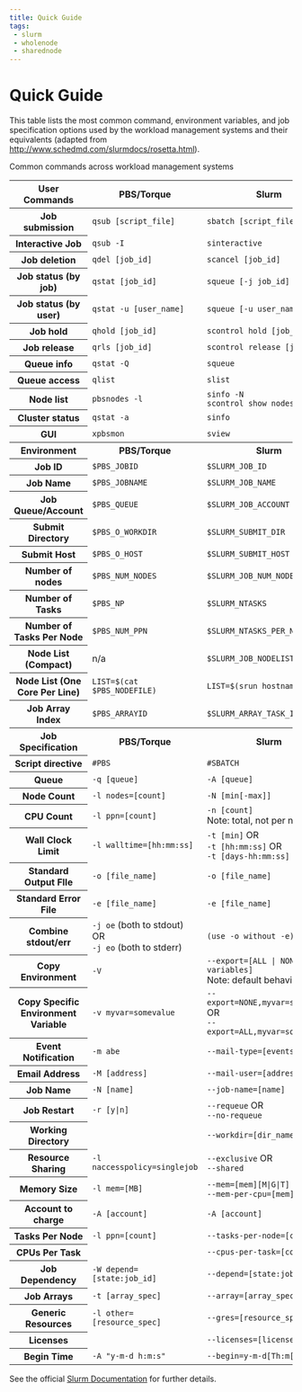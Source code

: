 ```yaml
---
title: Quick Guide
tags:
 - slurm
 - wholenode
 - sharednode
---
```


# Quick Guide

This table lists the most common command, environment variables, and job specification options used by the workload management systems and their equivalents (adapted from http://www.schedmd.com/slurmdocs/rosetta.html).

Common commands across workload management systems

<table>
    <thead>
        <tr>
            <th scope="col">User Commands</th>
            <th scope="col">PBS/Torque</th>
            <th scope="col">Slurm</th>
        </tr>
    </thead>
    <tbody>
        <tr>
            <th scope="row" style="width:200px">Job submission</th>
            <td><code>qsub [script_file]</code></td>
            <td><code>sbatch [script_file]</code></td>
        </tr>
        <tr>
            <th scope="row">Interactive Job</th>
            <td><code>qsub -I</code></td>
            <td><code>sinteractive</code></td>
        </tr>
        <tr>
            <th scope="row">Job deletion</th>
            <td><code>qdel [job_id]</code></td>
            <td><code>scancel [job_id]</code></td>
        </tr>
        <tr>
            <th scope="row">Job status (by job)</th>
            <td><code>qstat [job_id]</code></td>
            <td><code>squeue [-j job_id]</code></td>
        </tr>
        <tr>
            <th scope="row">Job status (by user)</th>
            <td><code>qstat -u [user_name]</code></td>
            <td><code>squeue [-u user_name]</code></td>
        </tr>
        <tr>
            <th scope="row">Job hold</th>
            <td><code>qhold [job_id]</code></td>
            <td><code>scontrol hold [job_id]</code></td>
        </tr>
        <tr>
            <th scope="row">Job release</th>
            <td><code>qrls [job_id]</code></td>
            <td><code>scontrol release [job_id]</code></td>
        </tr>
        <tr>
            <th scope="row">Queue info</th>
            <td><code>qstat -Q</code></td>
            <td><code>squeue</code></td>
        </tr>
        <tr>
            <th scope="row">Queue access</th>
            <td><code>qlist</code></td>
            <td><code>slist</code></td>
        </tr>
        <tr>
            <th scope="row">Node list</th>
            <td><code>pbsnodes -l</code></td>
            <td><code>sinfo -N</code><br /><code>scontrol show nodes</code></td>
        </tr>
        <tr>
            <th scope="row">Cluster status</th>
            <td><code>qstat -a</code></td>
            <td><code>sinfo</code></td>
        </tr>
        <tr>
            <th scope="row">GUI</th>
            <td><code>xpbsmon</code></td>
            <td><code>sview</code></td>
        </tr>
    </tbody>
    <tbody>
        <tr class="thead">
            <th scope="col">Environment</th>
            <th scope="col">PBS/Torque</th>
            <th scope="col">Slurm</th>
        </tr>
        <tr>
            <th scope="row">Job ID</th>
            <td><code>$PBS_JOBID</code></td>
            <td><code>$SLURM_JOB_ID</code></td>
        </tr>
        <tr>
            <th scope="row">Job Name</th>
            <td><code>$PBS_JOBNAME</code></td>
            <td><code>$SLURM_JOB_NAME</code></td>
        </tr>
        <tr>
            <th scope="row">Job Queue/Account</th>
            <td><code>$PBS_QUEUE</code></td>
            <td><code>$SLURM_JOB_ACCOUNT</code></td>
        </tr>
        <tr>
            <th scope="row">Submit Directory</th>
            <td><code>$PBS_O_WORKDIR</code></td>
            <td><code>$SLURM_SUBMIT_DIR</code></td>
        </tr>
        <tr>
            <th scope="row">Submit Host</th>
            <td><code>$PBS_O_HOST</code></td>
            <td><code>$SLURM_SUBMIT_HOST</code></td>
        </tr>
        <tr>
            <th scope="row">Number of nodes</th>
            <td><code>$PBS_NUM_NODES</code></td>
            <td><code>$SLURM_JOB_NUM_NODES</code></td>
        </tr>
        <tr>
            <th scope="row">Number of Tasks</th>
            <td><code>$PBS_NP</code></td>
            <td><code>$SLURM_NTASKS</code></td>
        </tr>
        <tr>
            <th scope="row">Number of Tasks Per Node</th>
            <td><code>$PBS_NUM_PPN</code></td>
            <td><code>$SLURM_NTASKS_PER_NODE</code></td>
        </tr>
        <tr>
            <th scope="row">Node List (Compact)</th>
            <td>n/a</td>
            <td><code>$SLURM_JOB_NODELIST</code></td>
        </tr>
        <tr>
            <th scope="row">Node List (One Core Per Line)</th>
            <td><code>LIST=$(cat $PBS_NODEFILE)</code></td>
            <td><code>LIST=$(srun hostname)</code></td>
        </tr>
        <tr>
            <th scope="row">Job Array Index</th>
            <td><code>$PBS_ARRAYID</code></td>
            <td><code>$SLURM_ARRAY_TASK_ID</code></td>
        </tr>
    </tbody>
    <tbody>
        <tr class="thead">
            <th scope="col">Job Specification</th>
            <th scope="col">PBS/Torque</th>
            <th scope="col">Slurm</th>
        </tr>
        <tr>
            <th scope="row">Script directive</th>
            <td><code>#PBS</code></td>
            <td><code>#SBATCH</code></td>
        </tr>
        <tr>
            <th scope="row">Queue</th>
            <td><code>-q [queue]</code></td>
            <td><code>-A [queue]</code></td>
        </tr>
        <tr>
            <th scope="row">Node Count</th>
            <td><code>-l nodes=[count]</code></td>
            <td><code>-N [min[-max]]</code></td>
        </tr>
        <tr>
            <th scope="row">CPU Count</th>
            <td><code>-l ppn=[count]</code></td>
            <td><code>-n [count]</code><br />Note: total, not per node</td>
        </tr>
        <tr>
            <th scope="row">Wall Clock Limit</th>
            <td><code>-l walltime=[hh:mm:ss]</code></td>
            <td><code>-t [min]</code> OR<br /><code>-t [hh:mm:ss]</code> OR<br /><code>-t [days-hh:mm:ss]</code></td>
        </tr>
        <tr>
            <th scope="row">Standard Output FIle</th>
            <td><code>-o [file_name]</code></td>
            <td><code>-o [file_name]</code></td>
        </tr>
        <tr>
            <th scope="row">Standard Error File</th>
            <td><code>-e [file_name]</code></td>
            <td><code>-e [file_name]</code></td>
        </tr>
        <tr>
            <th scope="row">Combine stdout/err</th>
            <td><code>-j oe</code> (both to stdout) OR<br /><code>-j eo</code> (both to stderr)</td>
            <td><code>(use -o without -e)</code></td>
        </tr>
        <tr>
            <th scope="row">Copy Environment</th>
            <td><code>-V</code></td>
            <td><code>--export=[ALL | NONE | variables]</code><br />Note: default behavior is <code>ALL</code></td>
        </tr>
        <tr>
            <th scope="row">Copy Specific Environment Variable</th>
            <td><code>-v myvar=somevalue</code></td>
            <td><code>--export=NONE,myvar=somevalue</code> OR<br /><code>--export=ALL,myvar=somevalue</code></td>
        </tr>
        <tr>
            <th scope="row">Event Notification</th>
            <td><code>-m abe</code></td>
            <td><code>--mail-type=[events]</code></td>
        </tr>
        <tr>
            <th scope="row">Email Address</th>
            <td><code>-M [address]</code></td>
            <td><code>--mail-user=[address]</code></td>
        </tr>
        <tr>
            <th scope="row">Job Name</th>
            <td><code>-N [name]</code></td>
            <td><code>--job-name=[name]</code></td>
        </tr>
        <tr>
            <th scope="row">Job Restart</th>
            <td><code>-r [y|n]</code></td>
            <td><code>--requeue</code> OR<br /><code>--no-requeue</code></td>
        </tr>
        <tr>
            <th scope="row">Working Directory</th>
            <td> </td>
            <td><code>--workdir=[dir_name]</code></td>
        </tr>
        <tr>
            <th scope="row">Resource Sharing</th>
            <td><code>-l naccesspolicy=singlejob</code></td>
            <td><code>--exclusive</code> OR<br /><code>--shared</code></td>
        </tr>
        <tr>
            <th scope="row">Memory Size</th>
            <td><code>-l mem=[MB]</code></td>
            <td><code>--mem=[mem][M|G|T]</code> OR<br /><code>--mem-per-cpu=[mem][M|G|T]</code></td>
        </tr>
        <tr>
            <th scope="row">Account to charge</th>
            <td><code>-A [account]</code></td>
            <td><code>-A [account]</code></td>
        </tr>
        <tr>
            <th scope="row">Tasks Per Node</th>
            <td><code>-l ppn=[count]</code></td>
            <td><code>--tasks-per-node=[count]</code></td>
        </tr>
        <tr>
            <th scope="row">CPUs Per Task</th>
            <td> </td>
            <td><code>--cpus-per-task=[count]</code></td>
        </tr>
        <tr>
            <th scope="row">Job Dependency</th>
            <td><code>-W depend=[state:job_id]</code></td>
            <td><code>--depend=[state:job_id]</code></td>
        </tr>
        <tr>
            <th scope="row">Job Arrays</th>
            <td><code>-t [array_spec]</code></td>
            <td><code>--array=[array_spec]</code></td>
        </tr>
        <tr>
            <th scope="row">Generic Resources</th>
            <td><code>-l other=[resource_spec]</code></td>
            <td><code>--gres=[resource_spec]</code></td>
        </tr>
        <tr>
            <th scope="row">Licenses</th>
            <td> </td>
            <td><code>--licenses=[license_spec]</code></td>
        </tr>
        <tr>
            <th scope="row">Begin Time</th>
            <td><code>-A &quot;y-m-d h:m:s&quot;</code></td>
            <td><code>--begin=y-m-d[Th:m[:s]]</code></td>
        </tr>
    </tbody>
</table>

See the official [Slurm Documentation](http://slurm.schedmd.com/documentation.html) for further details.

